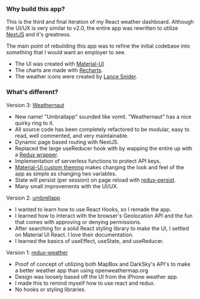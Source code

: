 ### Why build this app?

This is the third and final iteration of my React weather dashboard. Although the UI/UX is very similar to v2.0, the entire app was rewritten to utilize [NextJS](https://nextjs.org/) and it's greatness.

The main point of rebuilding this app was to refine the initial codebase into something that I would want an employer to see.

* The UI was created with [Material-UI](https://material-ui.com/)
* The charts are made with [Recharts](https://https://recharts.org/en-US/).
* The weather icons were created by [Lance Snider](https://codecanyon.net/user/dxc).

### What's different?

Version 3: [Weathernaut](https://weathernaut.now.sh)

* New name! "Umbrallapp" sounded like vomit. "Weathernaut" has a nice quirky ring to it.
* All source code has been completely refactored to be modular, easy to read, well commented, and very maintainable.
* Dynamic page based routing with NextJS.
* Replaced the large useReducer hook with by wapping the entire up with a [Redux wrapper](https://github.com/kirill-konshin/next-redux-wrapper).
* Implementation of serverless functions to protect API keys.
* [Material-UI custom theming](https://material-ui.com/customization/theming/) makes changing the look and feel of the app as simple as changing two variables.
* State will persist (per session) on page reload with [redux-persist](https://github.com/fazlulkarimweb/with-next-redux-wrapper-redux-persist).
* Many small improvements with the UI/UX.

Version 2: [umbrellapp](https://umbrellapp.now.sh/)

* I wanted to learn how to use React Hooks, so I remade the app.
* I learned how to interact with the browser's Geolocation API and the fun that comes with approving or denying permissions.
* After searching for a solid React styling library to make the UI, I settled on Material UI React. I love their documentation.
* I learned the basics of useEffect, useState, and useReducer.

Version 1: [redux-weather](https://redux-weather.now.sh/)

* Proof of concept of utilizing both MapBox and DarkSky's API's to make a better weather app than using openweathermap.org
* Design was loosely based off the UI from the iPhone weather app.
* I made this to remind myself how to use react and redux.
* No hooks or styling libraries.
